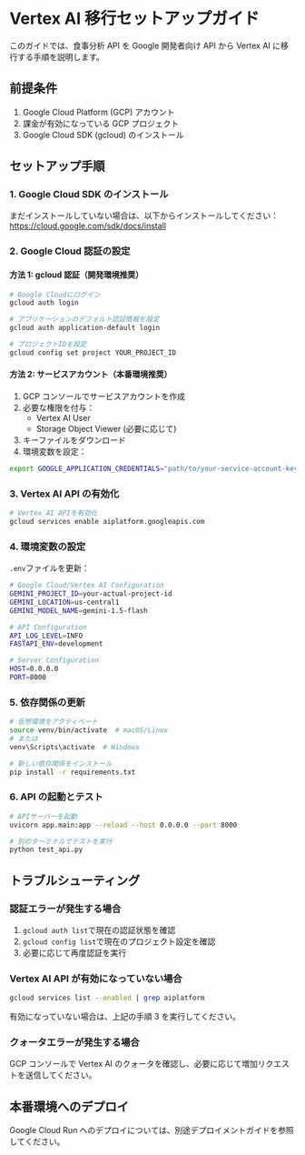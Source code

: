 # Vertex AI 移行セットアップガイド

このガイドでは、食事分析 API を Google 開発者向け API から Vertex AI に移行する手順を説明します。

## 前提条件

1. Google Cloud Platform (GCP) アカウント
2. 課金が有効になっている GCP プロジェクト
3. Google Cloud SDK (gcloud) のインストール

## セットアップ手順

### 1. Google Cloud SDK のインストール

まだインストールしていない場合は、以下からインストールしてください：
https://cloud.google.com/sdk/docs/install

### 2. Google Cloud 認証の設定

#### 方法 1: gcloud 認証（開発環境推奨）

```bash
# Google Cloudにログイン
gcloud auth login

# アプリケーションのデフォルト認証情報を設定
gcloud auth application-default login

# プロジェクトIDを設定
gcloud config set project YOUR_PROJECT_ID
```

#### 方法 2: サービスアカウント（本番環境推奨）

1. GCP コンソールでサービスアカウントを作成
2. 必要な権限を付与：
   - Vertex AI User
   - Storage Object Viewer (必要に応じて)
3. キーファイルをダウンロード
4. 環境変数を設定：

```bash
export GOOGLE_APPLICATION_CREDENTIALS="path/to/your-service-account-key.json"
```

### 3. Vertex AI API の有効化

```bash
# Vertex AI APIを有効化
gcloud services enable aiplatform.googleapis.com
```

### 4. 環境変数の設定

`.env`ファイルを更新：

```bash
# Google Cloud/Vertex AI Configuration
GEMINI_PROJECT_ID=your-actual-project-id
GEMINI_LOCATION=us-central1
GEMINI_MODEL_NAME=gemini-1.5-flash

# API Configuration
API_LOG_LEVEL=INFO
FASTAPI_ENV=development

# Server Configuration
HOST=0.0.0.0
PORT=8000
```

### 5. 依存関係の更新

```bash
# 仮想環境をアクティベート
source venv/bin/activate  # macOS/Linux
# または
venv\Scripts\activate  # Windows

# 新しい依存関係をインストール
pip install -r requirements.txt
```

### 6. API の起動とテスト

```bash
# APIサーバーを起動
uvicorn app.main:app --reload --host 0.0.0.0 --port 8000

# 別のターミナルでテストを実行
python test_api.py
```

## トラブルシューティング

### 認証エラーが発生する場合

1. `gcloud auth list`で現在の認証状態を確認
2. `gcloud config list`で現在のプロジェクト設定を確認
3. 必要に応じて再度認証を実行

### Vertex AI API が有効になっていない場合

```bash
gcloud services list --enabled | grep aiplatform
```

有効になっていない場合は、上記の手順 3 を実行してください。

### クォータエラーが発生する場合

GCP コンソールで Vertex AI のクォータを確認し、必要に応じて増加リクエストを送信してください。

## 本番環境へのデプロイ

Google Cloud Run へのデプロイについては、別途デプロイメントガイドを参照してください。
